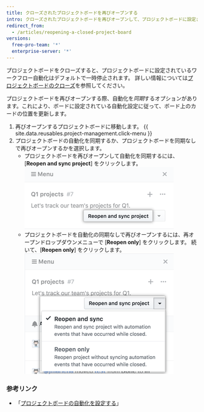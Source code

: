 ```yaml
---
title: クローズされたプロジェクトボードを再びオープンする
intro: クローズされたプロジェクトボードを再びオープンして、プロジェクトボードに設定されているワークフロー自動化を再開することができます。
redirect_from:
  - /articles/reopening-a-closed-project-board
versions:
  free-pro-team: '*'
  enterprise-server: '*'
---
```


プロジェクトボードをクローズすると、プロジェクトボードに設定されているワークフロー自動化はデフォルトで一時停止されます。 詳しい情報については[プロジェクトボードのクローズ](/articles/closing-a-project-board)を参照してください。

プロジェクトボードを再びオープンする際、自動化を*同期*するオプションがあります。これにより、ボードに設定されている自動化設定に従って、ボード上のカードの位置を更新します。

1. 再びオープンするプロジェクトボードに移動します。
{{ site.data.reusables.project-management.click-menu }}
3. プロジェクトボードの自動化を同期するか、プロジェクトボードを同期なしで再びオープンするかを選択します。
    - プロジェクトボードを再びオープンして自動化を同期するには、[**Reopen and sync project**] をクリックします。 !["Reopen and resync project" ボタンの選択](/assets/images/help/projects/reopen-and-sync-project.png)
    - プロジェクトボードを自動化の同期なしで再びオープンするには、再オープンドロップダウンメニューで [**Reopen only**] をクリックします。 続いて、[**Reopen only**] をクリックします。 ![クローズ済みプロジェクトボード再オープンドロップダウンメニュー](/assets/images/help/projects/reopen-closed-project-board-drop-down-menu.png)

### 参考リンク

- 「[プロジェクトボードの自動化を設定する](/articles/configuring-automation-for-project-boards)」

